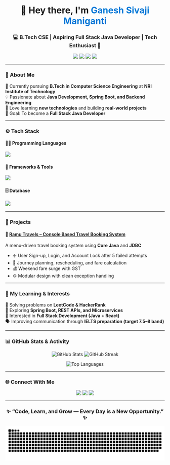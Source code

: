 <h1 align="center">👋 Hey there, I'm <span style="color:#0078D7;">Ganesh Sivaji Maniganti</span></h1>

<h3 align="center">💻 B.Tech CSE | Aspiring Full Stack Java Developer | Tech Enthusiast 🚀</h3>

<p align="center">
  <img src="https://media.giphy.com/media/hvRJCLFzcasrR4ia7z/giphy.gif" width="35">
  <a href="mailto:ganeshmaniganti@example.com"><img src="https://img.shields.io/badge/Email-Contact-red?style=for-the-badge&logo=gmail"></a>
  <a href="https://www.linkedin.com/in/ganeshsivaji-maniganti"><img src="https://img.shields.io/badge/LinkedIn-Connect-blue?style=for-the-badge&logo=linkedin"></a>
  <a href="https://github.com/GaneshSivajiManiganti"><img src="https://img.shields.io/badge/GitHub-Follow-black?style=for-the-badge&logo=github"></a>
</p>

---

### 🧠 About Me  
🌱 Currently pursuing **B.Tech in Computer Science Engineering** at **NRI Institute of Technology**  
💡 Passionate about **Java Development, Spring Boot, and Backend Engineering**  
💬 Love learning **new technologies** and building **real-world projects**  
🎯 Goal: To become a **Full Stack Java Developer**  
  

---

### ⚙️ Tech Stack

#### 👨‍💻 Programming Languages  
<p>
  <img src="https://skillicons.dev/icons?i=java,python,c,html,css,javascript" />
</p>

#### 🧩 Frameworks & Tools  
<p>
  <img src="https://skillicons.dev/icons?i=spring,hibernate,maven,git,github,vscode,eclipse" />
</p>

#### 🗄️ Database  
<p>
  <img src="https://skillicons.dev/icons?i=mysql" />  
</p>

---

### 🧰 Projects

#### 🚗 [Ramu Travels – Console Based Travel Booking System](https://github.com/GaneshSivajiManiganti/RamuTravels-JavaConsoleApp)
A menu-driven travel booking system using **Core Java** and **JDBC**  
- ✈️ User Sign-up, Login, and Account Lock after 5 failed attempts  
- 📅 Journey planning, rescheduling, and fare calculation  
- 💰 Weekend fare surge with GST  
- ⚙️ Modular design with clean exception handling  

---

### 🧩 My Learning & Interests
📘 Solving problems on **LeetCode & HackerRank**  
🧠 Exploring **Spring Boot, REST APIs, and Microservices**  
🚀 Interested in **Full Stack Development (Java + React)**  
🗣️ Improving communication through **IELTS preparation (target 7.5–8 band)**  

---

### 📊 GitHub Stats & Activity

<p align="center">
  <img src="https://github-readme-stats.vercel.app/api?username=GaneshSivajiManiganti&show_icons=true&theme=tokyonight" alt="GitHub Stats" width="48%">
  <img src="https://github-readme-streak-stats.herokuapp.com?user=GaneshSivajiManiganti&theme=tokyonight" alt="GitHub Streak" width="48%">
</p>

<p align="center">
  <img src="https://github-readme-stats.vercel.app/api/top-langs/?username=GaneshSivajiManiganti&layout=compact&theme=tokyonight" alt="Top Languages" width="40%">
</p>

---

### 🌐 Connect With Me  
<p align="center">
  <a href="mailto:ganeshmaniganti@example.com"><img src="https://img.icons8.com/color/48/000000/gmail--v1.png" width="40"/></a>
  <a href="https://www.linkedin.com/in/ganeshsivaji-maniganti"><img src="https://img.icons8.com/color/48/000000/linkedin.png" width="40"/></a>
  <a href="https://github.com/GaneshSivajiManiganti"><img src="https://img.icons8.com/ios-filled/50/000000/github.png" width="40"/></a>
</p>

---

<h3 align="center">✨ “Code, Learn, and Grow — Every Day is a New Opportunity.” ✨</h3>

<p align="center">
  <img src="https://github.com/Platane/snk/raw/output/github-contribution-grid-snake.svg" alt="snake animation">
</p>

